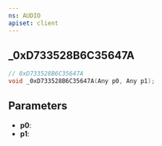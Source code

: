 ```yaml
---
ns: AUDIO
apiset: client
---
```

## _0xD733528B6C35647A

```c
// 0xD733528B6C35647A
void _0xD733528B6C35647A(Any p0, Any p1);
```


## Parameters
* **p0**:
* **p1**: